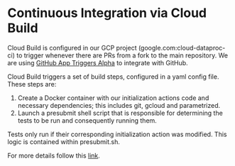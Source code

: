 # Continuous Integration via Cloud Build

Cloud Build is configured in our GCP project (google.com:cloud-dataproc-ci) to trigger whenever there are PRs from a fork to the main repository. We are using [GitHub App Triggers Alpha](http://go/gcb-github#github-app-triggers) to integrate with GitHub.

Cloud Build triggers a set of build steps, configured in a yaml config file. These steps are:

1. Create a Docker container with our initialization actions code and necessary dependencies; this includes git, gcloud and parametrized.
1. Launch a presubmit shell script that is responsible for determining the tests to be run and consequently running them.

Tests only run if their corresponding initialization action was modified. This logic is contained within presubmit.sh.

For more details follow this [link](https://docs.google.com/document/d/1fS5dBGGMsfdyyNg4FkjQ2ZaluF5GnLTd-z8O2lcuemI/edit#heading=h.amhicoppzmhm).